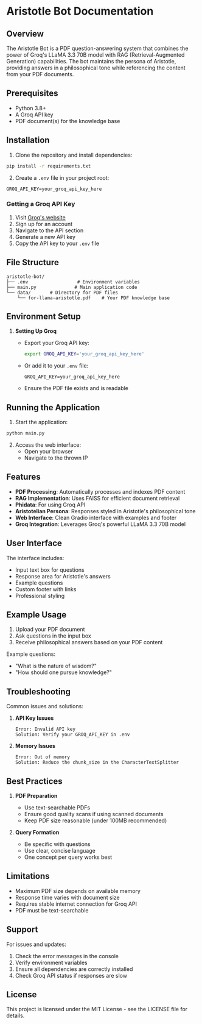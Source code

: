 # Aristotle Bot Documentation

## Overview
The Aristotle Bot is a PDF question-answering system that combines the power of Groq's LLaMA 3.3 70B model with RAG (Retrieval-Augmented Generation) capabilities. The bot maintains the persona of Aristotle, providing answers in a philosophical tone while referencing the content from your PDF documents.

## Prerequisites
- Python 3.8+
- A Groq API key
- PDF document(s) for the knowledge base

## Installation

1. Clone the repository and install dependencies:
```bash
pip install -r requirements.txt
```

2. Create a `.env` file in your project root:
```plaintext
GROQ_API_KEY=your_groq_api_key_here
```

### Getting a Groq API Key

1. Visit [Groq's website](https://groq.com)
2. Sign up for an account
3. Navigate to the API section
4. Generate a new API key
5. Copy the API key to your `.env` file

## File Structure
```
aristotle-bot/
├── .env                  # Environment variables
├── main.py              # Main application code
└── data/       # Directory for PDF files
    └── for-llama-aristotle.pdf    # Your PDF knowledge base
```

## Environment Setup

1. **Setting Up Groq**
   - Export your Groq API key:
     ```bash
     export GROQ_API_KEY='your_groq_api_key_here'
     ```
   - Or add it to your `.env` file:
     ```plaintext
     GROQ_API_KEY=your_groq_api_key_here
     ```

   - Ensure the PDF file exists and is readable

## Running the Application

1. Start the application:
```bash
python main.py
```

2. Access the web interface:
   - Open your browser
   - Navigate to the thrown IP

## Features

- **PDF Processing**: Automatically processes and indexes PDF content
- **RAG Implementation**: Uses FAISS for efficient document retrieval
- **Phidata**: For using Groq API
- **Aristotelian Persona**: Responses styled in Aristotle's philosophical tone
- **Web Interface**: Clean Gradio interface with examples and footer
- **Groq Integration**: Leverages Groq's powerful LLaMA 3.3 70B model

## User Interface

The interface includes:
- Input text box for questions
- Response area for Aristotle's answers
- Example questions
- Custom footer with links
- Professional styling

## Example Usage

1. Upload your PDF document
2. Ask questions in the input box
3. Receive philosophical answers based on your PDF content

Example questions:
- "What is the nature of wisdom?"
- "How should one pursue knowledge?"

## Troubleshooting

Common issues and solutions:

1. **API Key Issues**
   ```
   Error: Invalid API key
   Solution: Verify your GROQ_API_KEY in .env
   ```
3. **Memory Issues**
   ```
   Error: Out of memory
   Solution: Reduce the chunk_size in the CharacterTextSplitter
   ```

## Best Practices

1. **PDF Preparation**
   - Use text-searchable PDFs
   - Ensure good quality scans if using scanned documents
   - Keep PDF size reasonable (under 100MB recommended)

2. **Query Formation**
   - Be specific with questions
   - Use clear, concise language
   - One concept per query works best

## Limitations

- Maximum PDF size depends on available memory
- Response time varies with document size
- Requires stable internet connection for Groq API
- PDF must be text-searchable

## Support

For issues and updates:
1. Check the error messages in the console
2. Verify environment variables
3. Ensure all dependencies are correctly installed
4. Check Groq API status if responses are slow

## License

This project is licensed under the MIT License - see the LICENSE file for details.
